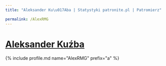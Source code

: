 ```yaml
---
title: "Aleksander Ku\u017Aba | Statystyki patronite.pl | Patromierz"

permalink: /AlexRMG
---
```


# [Aleksander Kuźba](https://patronite.pl/AlexRMG)

{% include profile.md name="AlexRMG" prefix="a" %}
